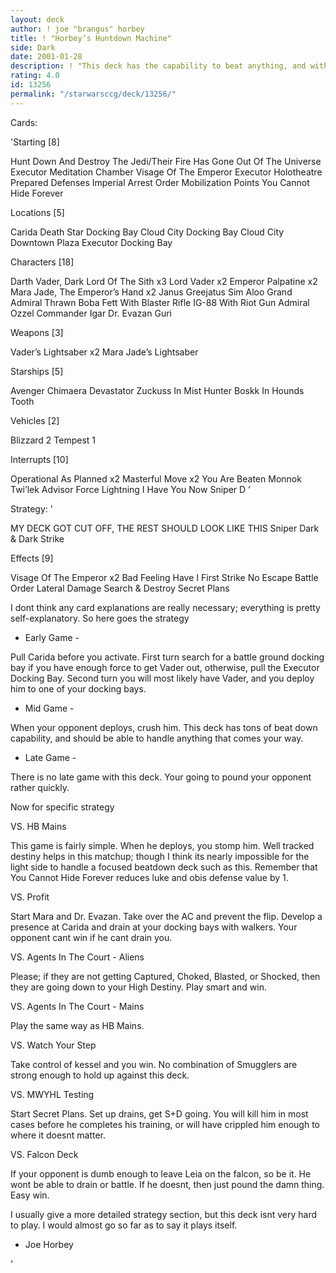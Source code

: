 ```yaml
---
layout: deck
author: ! joe "brangus" horbey
title: ! "Horbey’s Huntdown Machine"
side: Dark
date: 2001-01-28
description: ! "This deck has the capability to beat anything, and with a good a differential."
rating: 4.0
id: 13256
permalink: "/starwarsccg/deck/13256/"
---
```

Cards: 

'Starting [8]

Hunt Down And Destroy The Jedi/Their Fire Has Gone Out Of The Universe
Executor Meditation Chamber
Visage Of The Emperor
Executor Holotheatre
Prepared Defenses
Imperial Arrest Order
Mobilization Points
You Cannot Hide Forever

Locations [5]

Carida
Death Star Docking Bay
Cloud City Docking Bay
Cloud City Downtown Plaza
Executor Docking Bay

Characters [18]

Darth Vader, Dark Lord Of The Sith x3
Lord Vader x2
Emperor Palpatine x2
Mara Jade, The Emperor’s Hand x2
Janus Greejatus
Sim Aloo
Grand Admiral Thrawn
Boba Fett With Blaster Rifle
IG-88 With Riot Gun
Admiral Ozzel
Commander Igar
Dr. Evazan
Guri

Weapons [3]

Vader’s Lightsaber x2
Mara Jade’s Lightsaber

Starships [5]

Avenger
Chimaera
Devastator
Zuckuss In Mist Hunter
Boskk In Hounds Tooth

Vehicles [2]

Blizzard 2
Tempest 1

Interrupts [10]

Operational As Planned x2
Masterful Move x2
You Are Beaten
Monnok
Twi’lek Advisor
Force Lightning
I Have You Now
Sniper D '

Strategy: '

MY DECK GOT CUT OFF, THE REST SHOULD LOOK LIKE THIS 
Sniper Dark & Dark Strike

Effects [9]

Visage Of The Emperor x2
Bad Feeling Have I
First Strike
No Escape
Battle Order
Lateral Damage
Search & Destroy
Secret Plans


I dont think any card explanations are really necessary; everything is pretty self-explanatory. So here goes the strategy

- Early Game -

Pull Carida before you activate. First turn search for a battle ground docking bay if you have enough force to get Vader out, otherwise, pull the Executor Docking Bay. Second turn you will most likely have Vader, and you deploy him to one of your docking bays.

- Mid Game -

When your opponent deploys, crush him. This deck has tons of beat down capability, and should be able to handle anything that comes your way.

- Late Game -

There is no late game with this deck. Your going to pound your opponent rather quickly.

Now for specific strategy

VS. HB Mains

This game is fairly simple. When he deploys, you stomp him. Well tracked destiny helps in this matchup; though I think its nearly impossible for the light side to handle a focused beatdown deck such as this. Remember that You Cannot Hide Forever reduces luke and obis defense value by 1.

VS. Profit

Start Mara and Dr. Evazan. Take over the AC and prevent the flip. Develop a presence at Carida and drain at your docking bays with walkers. Your opponent cant win if he cant drain you.

VS. Agents In The Court - Aliens

Please; if they are not getting Captured, Choked, Blasted, or Shocked, then they are going down to your High Destiny. Play smart and win.

VS. Agents In The Court - Mains

Play the same way as HB Mains.

VS. Watch Your Step

Take control of kessel and you win. No combination of Smugglers are strong enough to hold up against this deck.

VS. MWYHL Testing

Start Secret Plans. Set up drains, get S+D going. You will kill him in most cases before he completes his training, or will have crippled him enough to where it doesnt matter.

VS. Falcon Deck

If your opponent is dumb enough to leave Leia on the falcon, so be it. He wont be able to drain or battle. If he doesnt, then just pound the damn thing. Easy win.

I usually give a more detailed strategy section, but this deck isnt very hard to play. I would almost go so far as to say it plays itself.

- Joe Horbey


'
